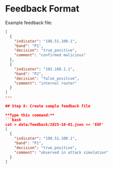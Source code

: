 # Feedback Format

Example feedback file:
```json
[
  {
    "indicator": "198.51.100.1",
    "band": "P1",
    "decision": "true_positive",
    "comment": "confirmed malicious"
  },
  {
    "indicator": "192.168.1.1",
    "band": "P2", 
    "decision": "false_positive",
    "comment": "internal router"
  }
]
---

## Step 8: Create sample feedback file

**Type this command:**
```bash
cat > data/feedback/2025-10-01.json << 'EOF'
[
  {
    "indicator": "198.51.100.1",
    "band": "P1",
    "decision": "true_positive",
    "comment": "observed in attack simulation"
  }
]
